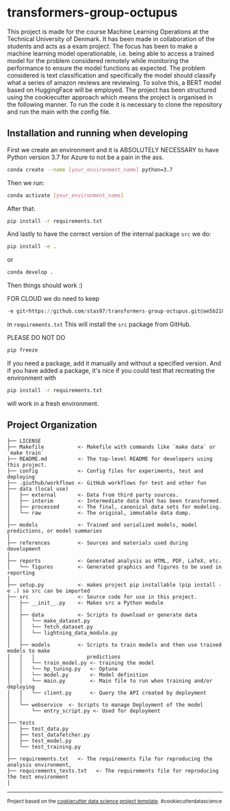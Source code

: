 transformers-group-octupus
==============================

This project is made for the course Machine Learning Operations at the Technical University of Denmark. It has been made in collaboration of the students and acts as a exam project. The focus has been to make a machine learning model operationable, i.e. being able to access a trained model for the problem considered remotely while monitoring the performance to ensure the model functions as expected. The problem considered is text classification and specifically the model should classify what a series of amazon reviews are reviewing. To solve this, a BERT model based on HuggingFace will be employed. The project has been structured using the cookiecutter approach which means the project is organised in the following manner. To run the code it is necessary to clone the repository and run the main with the config file.



## Installation and running when developing

First we create an environment and it is ABSOLUTELY NECESSARY to have Python version 3.7 for Azure to not be a pain in the ass. 

```bash
conda create --name [your_environment_name] python=3.7
```

Then we run:

```bash
conda activate [your_environment_name]
```

After that: 

```bash
pip install -r requirements.txt
```

And lastly to have the correct version of the internal package `src` we do: 

```bash
pip install -e .
```
or 
```bash
conda develop .
```
Then things should work :) 

FOR CLOUD we do need to keep 
```python
-e git+https://github.com/stas97/transformers-group-octupus.git@ae5b2185752a82464884a255ec5b360aa6be991e#egg=src
```
in `requirements.txt`
This will install the `src` package from GitHub.

PLEASE DO NOT DO 
```bash
pip freeze
```
If you need a package, add it manually and without a specified version. And if you have added a package, it's nice if you could test that recreating the environment with 
```bash
pip install -r requirements.txt
```
will work in a fresh environment. 


Project Organization
------------

    ├── LICENSE
    ├── Makefile           <- Makefile with commands like `make data` or `make train`
    ├── README.md          <- The top-level README for developers using this project.
    ├── config             <- Config files for experiments, test and deploying
    ├── .giuthub/workflows <- GitHub workflows for test and other fun
    ├── data (local use)
    │   ├── external       <- Data from third party sources.
    │   ├── interim        <- Intermediate data that has been transformed.
    │   ├── processed      <- The final, canonical data sets for modeling.
    │   └── raw            <- The original, immutable data dump.
    │
    ├── models             <- Trained and serialized models, model predictions, or model summaries
    │
    ├── references         <- Sources and materials used during development
    │
    ├── reports            <- Generated analysis as HTML, PDF, LaTeX, etc.
    │   └── figures        <- Generated graphics and figures to be used in reporting
    │
    ├── setup.py           <- makes project pip installable (pip install -e .) so src can be imported
    ├── src                <- Source code for use in this project.
    │   ├── __init__.py    <- Makes src a Python module
    │   │
    │   ├── data           <- Scripts to download or generate data
    │   │   └── make_dataset.py
    │   │   └── fetch_dataset.py
    │   │   └── lightning_data_module.py
    │   │
    │   ├── models         <- Scripts to train models and then use trained models to make
    │   │   │                 predictions
    │   │   └── train_model.py <- training the model 
    │   │   └── hp_tuning.py   <- Optuna
    │   │   └── model.py       <- Model definition
    │   │   └── main.py        <- Main file to run when training and/or deploying
    │   │   └── client.py      <- Query the API created by deployment
    │   │
    │   └── webservice  <- Scripts to manage Deployment of the model
    │       └── entry_script.py <- Used for deployment
    │
    ├── tests 
    │   ├── test_data.py       
    │   ├── test_datafetcher.py        
    │   ├── test_model.py     
    │   └── test_training.py 
    │
    ├── requirements.txt   <- The requirements file for reproducing the analysis environment,
    ├── requirements_tests.txt   <- The requirements file for reproducing the test environment
    │             
    


--------

<p><small>Project based on the <a target="_blank" href="https://drivendata.github.io/cookiecutter-data-science/">cookiecutter data science project template</a>. #cookiecutterdatascience</small></p>
